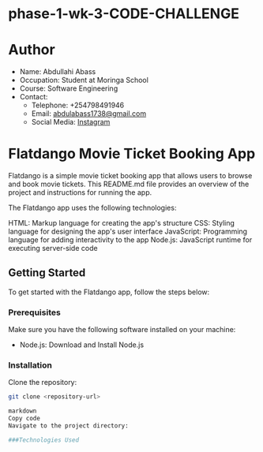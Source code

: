 # phase-1-wk-3-CODE-CHALLENGE

# Author

- Name: Abdullahi Abass
- Occupation: Student at Moringa School
- Course: Software Engineering
- Contact:
  - Telephone: +254798491946
  - Email: abdulabass1738@gmail.com
  - Social Media: [Instagram](https://www.instagram.com/__.abvss_.1300/?igshid=NTc4MTIwNjQ2YQ%3D%3D)

# Flatdango Movie Ticket Booking App

Flatdango is a simple movie ticket booking app that allows users to browse and book movie tickets. This README.md file provides an overview of the project and instructions for running the app.
 
 The Flatdango app uses the following technologies:

HTML: Markup language for creating the app's structure
CSS: Styling language for designing the app's user interface
JavaScript: Programming language for adding interactivity to the app
Node.js: JavaScript runtime for executing server-side code

## Getting Started

To get started with the Flatdango app, follow the steps below:

### Prerequisites

Make sure you have the following software installed on your machine:

- Node.js: Download and Install Node.js

### Installation

Clone the repository:

```bash
git clone <repository-url>

markdown
Copy code
Navigate to the project directory:

###Technologies Used


